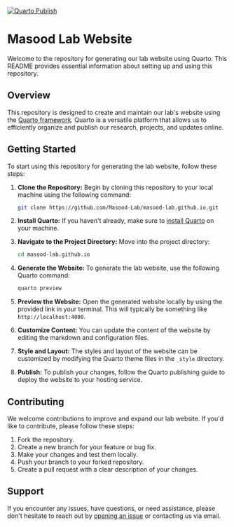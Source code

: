 [![Quarto Publish](https://github.com/Masood-Lab/masood-lab.github.io/actions/workflows/publish.yml/badge.svg)](https://github.com/Masood-Lab/masood-lab.github.io/actions/workflows/publish.yml)

# Masood Lab Website

Welcome to the repository for generating our lab website using Quarto. This README provides essential information about setting up and using this repository.

## Overview

This repository is designed to create and maintain our lab's website using the [Quarto framework](https://quarto.org/). Quarto is a versatile platform that allows us to efficiently organize and publish our research, projects, and updates online.

## Getting Started

To start using this repository for generating the lab website, follow these steps:

1. **Clone the Repository:** Begin by cloning this repository to your local machine using the following command:

    ```bash
    git clone https://github.com/Masood-Lab/masood-lab.github.io.git
    ```

2. **Install Quarto:** If you haven't already, make sure to [install Quarto](https://quarto.org/docs/get-started/) on your machine.

3. **Navigate to the Project Directory:** Move into the project directory:

    ```bash
    cd masood-lab.github.io
    ```

4. **Generate the Website:** To generate the lab website, use the following Quarto command:

    ```bash
    quarto preview
    ```

5. **Preview the Website:** Open the generated website locally by using the provided link in your terminal. This will typically be something like `http://localhost:4000`.

6. **Customize Content:** You can update the content of the website by editing the markdown and configuration files.

7. **Style and Layout:** The styles and layout of the website can be customized by modifying the Quarto theme files in the `_style` directory.

8. **Publish:** To publish your changes, follow the Quarto publishing guide to deploy the website to your hosting service.

## Contributing

We welcome contributions to improve and expand our lab website. If you'd like to contribute, please follow these steps:

1. Fork the repository.
2. Create a new branch for your feature or bug fix.
3. Make your changes and test them locally.
4. Push your branch to your forked repository.
5. Create a pull request with a clear description of your changes.

## Support

If you encounter any issues, have questions, or need assistance, please don't hesitate to reach out by [opening an issue](https://github.com/Masood-Lab/masood-lab.github.io/issues) or contacting us via email.
